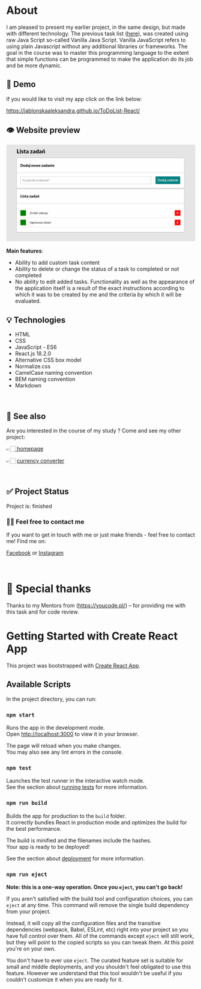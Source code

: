# About
I am pleased to present my earlier project, in the same design, but made with different technology. The previous task list ([here](https://github.com/JablonskaAleksandra/ToDoList)), was created using raw Java Script so-called Vanilla Java Script. Vanilla JavaScript refers to using plain Javascript without any additional libraries or frameworks. The goal in the course was to master this programming language to the extent that simple functions can be programmed to make the application do its job and be more dynamic.


## 🌟 Demo 

If you would like to visit my app click on the link below:

https://jablonskaaleksandra.github.io/ToDoList-React/

## 👁 Website preview

![GIF of my app](https://raw.githubusercontent.com/JablonskaAleksandra/ToDoList/main/media/todolist.gif)

**Main features**:

- Ability to add custom task content
- Ability to delete or change the status of a task to completed or not completed
- No ability to edit added tasks. Functionality as well as the appearance of the application itself is a result of the exact instructions according to which it was to be created by me and the criteria by which it will be evaluated. 
&nbsp;
 
## 💡 Technologies

<ul>
<li>HTML</li>
<li>CSS</li>
<li>JavaScript - ES6</li>
<li>React.js 18.2.0</li>
<li>Alternative CSS box model</li>
<li>Normalize.css</li>
<li>CamelCase naming convention</li>
<li>BEM naming convention</li>
<li>Markdown</li>
</ul>

&nbsp;
 
## 🔗 See also

Are you interested in the course of my study ?
Come and see my other project: 

👉🏻[ homepage ](https://jablonskaaleksandra.github.io/homepage/) 

👉🏻 [currency converter](https://jablonskaaleksandra.github.io/currency-converter/)

&nbsp;

## ✅ Project Status


Project is: finished


### 🙋‍♂️ Feel free to contact me
If you want to get in touch with me or just make friends - feel free to contact me! 
Find me on:

[Facebook](https://www.facebook.com/profile.php?id=100000886447163) or [Instagram](https://www.instagram.com/_nemeyeth_/) 


&nbsp;

# 👏 Special thanks
Thanks to my Mentors from (https://youcode.pl/) – for providing me with this task and for code review.

# Getting Started with Create React App

This project was bootstrapped with [Create React App](https://github.com/facebook/create-react-app).

## Available Scripts

In the project directory, you can run:

### `npm start`

Runs the app in the development mode.\
Open [http://localhost:3000](http://localhost:3000) to view it in your browser.

The page will reload when you make changes.\
You may also see any lint errors in the console.

### `npm test`

Launches the test runner in the interactive watch mode.\
See the section about [running tests](https://facebook.github.io/create-react-app/docs/running-tests) for more information.

### `npm run build`

Builds the app for production to the `build` folder.\
It correctly bundles React in production mode and optimizes the build for the best performance.

The build is minified and the filenames include the hashes.\
Your app is ready to be deployed!

See the section about [deployment](https://facebook.github.io/create-react-app/docs/deployment) for more information.

### `npm run eject`

**Note: this is a one-way operation. Once you `eject`, you can't go back!**

If you aren't satisfied with the build tool and configuration choices, you can `eject` at any time. This command will remove the single build dependency from your project.

Instead, it will copy all the configuration files and the transitive dependencies (webpack, Babel, ESLint, etc) right into your project so you have full control over them. All of the commands except `eject` will still work, but they will point to the copied scripts so you can tweak them. At this point you're on your own.

You don't have to ever use `eject`. The curated feature set is suitable for small and middle deployments, and you shouldn't feel obligated to use this feature. However we understand that this tool wouldn't be useful if you couldn't customize it when you are ready for it.

